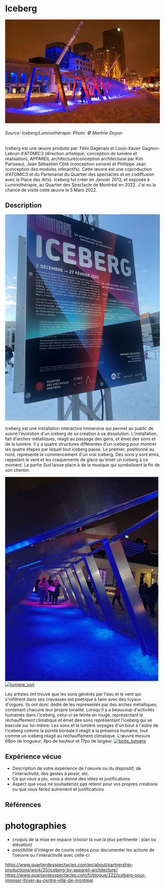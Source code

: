 # Iceberg

![iceberg_martine](/luminotherapie_iceberg/medias/iceberg-martine-.jpg)

###### Source: Iceberg/Luminothérapie. Photo: © Martine Doyon

Iceberg est une œuvre produite par: Félix Dagenais et Louis-Xavier Gagnon-Lebrun d'ATOMIC3 (direction artistique, conception de lumière et réalisation), APPAREIL architecture(conception architectural par Kim Pariseau), Jean Sébastien Côté (conception sonore) et Phillippe Jean (conception des modules interactifs). Cette œuvre est une coproduction d'ATOMIC3 et du Partenariat du Quartier des spectacles et en codiffusion avec la Place des Arts). Iceberg fut créer en Janvier 2013, et exposée à Luminothérapie, au Quartier des Spectacle de Montréal en 2022. J'ai eu la chance de visité cette œuvre le 5 Mars 2022.


## Description

![pancarte](/luminotherapie_iceberg/medias/pancarte.jpg)


Iceberg est une installation interactive immersive qui permet au public de suivre l'évolution d'un iceberg de sa création à sa dissolution. L'installation, fait d'arches métalliques, réagit au passage des gens, et émet des sons et de la lumière. Il y a quatre structures différentes d'un iceberg pour montrer les quatre étapes par lequel tout iceberg passe. Le premier, positionné au nord, représente le commencement d'un vrai iceberg. Des sons y sont émis, rappelant le vent et les craquements de glace qu'émet un iceberg à ce moment. La partie Sud laisse place à de la musique qui symbolisent la fin de son chemin.

![interrieur](/luminotherapie_iceberg/medias/interrieur_iceberg.jpg)
[![lumiere_son](https://img.youtube.com/vi/jmyOe0qiU9c/0.jpg)](https://www.youtube.com/shorts/jmyOe0qiU9c)

Les artistes ont trouvé que les sons générés par l'eau et le vent qui s'infiltrent dans ses crevasses est poétique à faire avec des tuyaux d'orgues. Ils ont donc dédié de les représentés par des arches métalliques, contenant chacune leur propre tonalité. Lorsqu'il y a beaucoup d'activités humaines dans l'iceberg, celui-ci se teinte en rouge, représentant le réchauffement climatique et émet des sons représentant l'iceberg qui se bascule sur lui-même. Les sons et la lumière voyages d'un bout à l'autre de l'iceberg comme la pureté boréale.il réagit à la présence humaine, tout comme un iceberg réagit au réchauffement climatique. L'œuvre mesure 68po de longueur, 8po de hauteur et 17po de largeur.
[![boite_lumiere](https://img.youtube.com/vi/HHqVBNZm3aM/0.jpg)](https://www.youtube.com/shorts/HHqVBNZm3aM)


## Expérience vécue
- Description de votre expérience de l'oeuvre ou du dispositif, de l'interactivité, des gestes à poser, etc.
-  Ce qui vous a plu, vous a donné des idées et justifications
-  Aspect que vous ne souhaiteriez pas retenir pour vos propres créations ou que vous feriez autrement et justifications

## Références

# photographies
- croquis de la mise en espace (choisir la vue la plus pertinente : plan ou élévation)
- possibilité d'intégrer de courts vidéos pour documenter les actions de l'oeuvre ou l'interactivité avec celle-ci




https://www.quartierdesspectacles.com/en/about/partnership-productions/work/20/iceberg-by-appareil-architecture/
https://www.quartierdesspectacles.com/fr/blogue/222/iceberg-pour-imposer-lhiver-au-centre-ville-de-montreal
